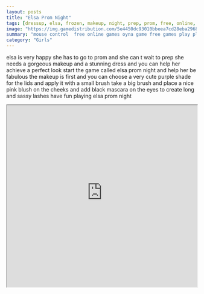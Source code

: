 ```yaml
---
layout: posts
title: "Elsa Prom Night"
tags: [dressup, elsa, frozen, makeup, night, prep, prom, free, online, games, oyna, game, free, games, play, play, games]
image: "https://img.gamedistribution.com/5e4450dc93010bbeea7cd28eba296850.jpg"
summary: "mouse control  free online games oyna game free games play play games"
category: "Girls"
---
```


elsa is very happy she has to go to prom and she can t wait to prep she needs a gorgeous makeup and a stunning dress and you can help her achieve a perfect look start the game called elsa prom night and help her be fabulous the makeup is first and you can choose a very cute purple shade for the lids and apply it with a small brush take a big brush and place a nice pink blush on the cheeks and add black mascara on the eyes to create long and sassy lashes have fun playing elsa prom night

<iframe width="100%" height="480px;" src="https://flash.gamedistribution.com?game=5e4450dc93010bbeea7cd28eba296850"></iframe>
